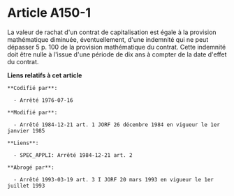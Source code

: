 # Article A150-1

La valeur de rachat d'un contrat de capitalisation est égale à la provision mathématique diminuée, éventuellement, d'une
indemnité qui ne peut dépasser 5 p. 100 de la provision mathématique du contrat. Cette indemnité doit être nulle à l'issue
d'une période de dix ans à compter de la date d'effet du contrat.

**Liens relatifs à cet article**

	**Codifié par**:

	  - Arrêté 1976-07-16

	**Modifié par**:

	  - Arrêté 1984-12-21 art. 1 JORF 26 décembre 1984 en vigueur le 1er janvier 1985

	**Liens**:

	  - SPEC_APPLI: Arrêté 1984-12-21 art. 2

	**Abrogé par**:

	  - Arrêté 1993-03-19 art. 3 I JORF 20 mars 1993 en vigueur le 1er juillet 1993

